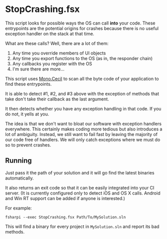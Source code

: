 # StopCrashing.fsx

This script looks for possible ways the OS can call **into** your code. These entrypoints are the potential origins for crashes because there is no useful exception handler on the stack at that time.

What are these calls? Well, there are a lot of them:

1. Any time you override members of UI objects
2. Any time you export functions to the OS (as in, the responder chain)
3. Any callbacks you register with the OS
4. I'm sure there are more...

This script uses [Mono.Cecil][MC] to scan all the byte code of your application to find these entrypoints.

It is able to detect #1, #2, and #3 above with the exception of methods that take don't take their callback as the last argument.

It then detects whether you have any exception handling in that code. If you do not, it yells at you.

The idea is that we don't want to bloat our software with exception handlers everywhere. This certainly makes coding more tedious but also introduces a lot of ambiguity. Instead, we still want to fail fast by leaving the majority of our code free of handlers. We will only catch exceptions where we must do so to prevent crashes.

## Running

Just pass it the path of your solution and it will go find the latest binaries automatically.

It also returns an exit code so that it can be easily integrated into your CI server. (It is currently configured only to detect iOS and OS X calls. Android and Win RT support can be added if anyone is interested.)

For example:

`fsharpi --exec StopCrashing.fsx Path/To/MySolution.sln`

This will find a binary for every project in `MySolution.sln` and report its bad methods.



[MC]: http://www.mono-project.com/docs/tools+libraries/libraries/Mono.Cecil/
[Calca]: http://calca.io
[git]: http://github.com/praeclarum/StopCrashing

